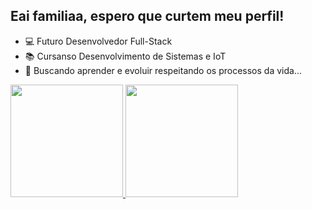 ## Eai familiaa, espero que curtem meu perfil!
- 💻 Futuro Desenvolvedor Full-Stack
- 📚 Cursanso Desenvolvimento de Sistemas e IoT
- 💭 Buscando aprender e evoluir respeitando os processos da vida...


<div>
  <a href="https://github.com/bruno95olly">
  <img height="180em" src="https://github-readme-stats.vercel.app/api?username=bruno95olly&show_icons=true&theme=dracula&include_all_commits=true&count_private=true"/>
  <img height="180em" src="https://github-readme-stats.vercel.app/api/top-langs/?username=bruno95olly&layout=compact&langs_count=7&theme=dracula"/>
</div>
